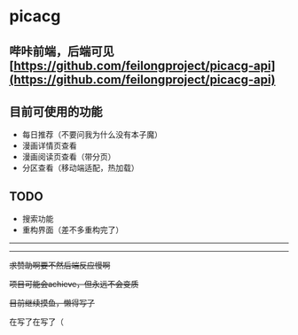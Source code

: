 # picacg
哔咔前端，后端可见[https://github.com/feilongproject/picacg-api](https://github.com/feilongproject/picacg-api)
------
## 目前可使用的功能
- 每日推荐（不要问我为什么没有本子魔）
- 漫画详情页查看
- 漫画阅读页查看（带分页）
- 分区查看（移动端适配，热加载）

## TODO
- 搜索功能
- 重构界面（差不多重构完了）

------
------
~~求赞助啊要不然后端反应慢啊~~

~~项目可能会achieve，但永远不会变质~~

~~目前继续摸鱼，懒得写了~~

在写了在写了（
